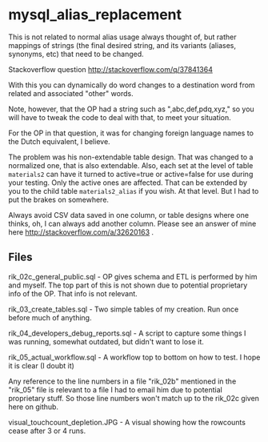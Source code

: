 # mysql_alias_replacement

This is not related to normal alias usage always thought of, but rather mappings of strings (the final desired string, and its variants (aliases, synonyms, etc) that need to be changed.

Stackoverflow question http://stackoverflow.com/q/37841364

With this you can dynamically do word changes to a destination word from related and associated "other" words.

Note, however, that the OP had a string such as ",abc,def,pdq,xyz," so you will have to tweak the code to deal with that, to meet your situation.

For the OP in that question, it was for changing foreign language names to the Dutch equivalent, I believe.

The problem was his non-extendable table design. That was changed to a normalized one, that is also extendable. Also, each set at the level of table `materials2` can have it turned to active=true or active=false for use during your testing. Only the active ones are affected. That can be extended by you to the child table `materials2_alias` if you wish. At that level. But I had to put the brakes on somewhere.

Always avoid CSV data saved in one column, or table designs where one thinks, oh, I can always add another column. Please see an answer of mine here http://stackoverflow.com/a/32620163 .


Files
----

rik_02c_general_public.sql - OP gives schema and ETL is performed by him and myself.
    The top part of this is not shown due to potential proprietary info of the OP. That info is not relevant.

rik_03_create_tables.sql - Two simple tables of my creation. Run once before much of anything.

rik_04_developers_debug_reports.sql - A script to capture some things I was running, somewhat outdated, but didn't want to lose it.

rik_05_actual_workflow.sql - A workflow top to bottom on how to test. I hope it is clear (I doubt it)

Any reference to the line numbers in a file "rik_02b" mentioned in the "rik_05" file is relevant to a file I had to email him due to potential proprietary stuff. So those line numbers won't match up to the rik_02c given here on github.


visual_touchcount_depletion.JPG - A visual showing how the rowcounts cease after 3 or 4 runs.

